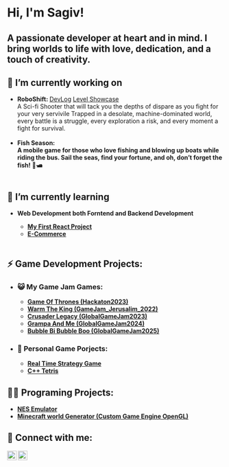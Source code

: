 <h1>Hi, I'm Sagiv! </h1><h2>A passionate developer at heart and in mind. I bring worlds to life with love, dedication, and a touch of creativity.</h2>

<b><h2>🔭 I’m currently working on</h2></b>
<ul>
  <li><b>RoboShift: </b><a href="https://www.youtube.com/watch?v=MKdnPXl3_ng">DevLog</a> <a href="https://www.youtube.com/watch?v=sg_2uD6ezKI">Level Showcase</a><br/>
    A Sci-fi Shooter that will tack you the depths of dispare as you fight for your very servivile Trapped in a desolate, machine-dominated world, every battle is a struggle, every exploration a risk, and every moment a fight for survival.
  </li><br/>
   <li><b>Fish Season:<br/>
     A mobile game for those who love fishing and blowing up boats while riding the bus. Sail the seas, find your fortune, and oh, don’t forget the fish! 🎣🛥️
  </li><br/>
</ul>

<b><h2>🌱 I’m currently learning</h2></b>
<ul>
  <li><b>Web Development both Forntend and Backend Development <br/>
    <ul>
      <li><a href = "https://github.com/Sagiv440/ReactMidProject">My First React Project</a></li>
      <li><a href = "https://github.com/Sagiv440/ReactFinalProject">E-Commerce</a></li>
    </ul>
  </li>
  <br/>
</ul>

<b><h2>⚡ Game Development Projects:</h2></b>
<ul>
  <li>
    <h3>😺 My Game Jam Games:</h3>
    <ul>
      <li><a href="https://github.com/Sagiv440/Hackaton2023">Game Of Thrones (Hackaton2023)</a></li>
      <li><a href="https://github.com/Sagiv440/GameJam_Jerusalim_2022">Warm The King (GameJam_Jerusalim_2022)</a></li>
      <li><a href="https://github.com/Sagiv440/GlobalGameJam2023">Crusader Legacy (GlobalGameJam2023)</a></li>
      <li><a href="https://github.com/TechArtGeorgi/GGJ-2024-Haifa">Grampa And Me (GlobalGameJam2024)</a></li>
      <li><a href="https://github.com/Sagiv440/GlobalGameJam2025">Bubble Bi Bubble Boo (GlobalGameJam2025)</a></li>
    </ul>
  </li>
  <li>
    <h3>🥇 Personal Game Porjects:</h3>
    <ul>
      <!--<li><b>RoboShift: </b><a href="https://www.youtube.com/watch?v=MKdnPXl3_ng">DevLog</a> <a href="https://www.youtube.com/watch?v=sg_2uD6ezKI">Level Showcase</a> </li> -->
      <li><a href="https://github.com/Sagiv440/Unity_Strategy">Real Time Strategy Game</a></li>
      <li><a href="https://github.com/Sagiv440/Tetris">C++ Tetris</a></li>
    </ul>
  </li>
</ul>

<b><h2>👨‍💻 Programing Projects:</h2></b>
<ul>
      <li><a href = "https://github.com/Sagiv440/NES_emulator">NES Emulator</a></li>
      <li><a href = "https://github.com/Sagiv440/Minecraft-World-Generator">Minecraft world Generator (Custom Game Engine OpenGL)</a></li>
</ul>
 
<h2> 🤳 Connect with me:</h2>

[<img align="left" alt="SagivReuben | LinkedIn" width="22px" src="https://cdn.jsdelivr.net/npm/simple-icons@3.13.0/icons/facebook.svg" />][facebook]
[<img align="left" alt="SagivReuben | LinkedIn" width="22px" src="https://cdn.jsdelivr.net/npm/simple-icons@v3/icons/linkedin.svg" />][linkedin]

[facebook]: https://www.facebook.com/sagiv.reuben/
[linkedin]: https://www.linkedin.com/in/sagiv-reuben-1264341b9/

<!--
**joshmadakor1/joshmadakor1** is a ✨ _special_ ✨ repository because its `README.md` (this file) appears on your GitHub profile.

Here are some ideas to get you started:

- 🔭 I’m currently working on ...
- 🌱 I’m currently learning ...
- 👯 I’m looking to collaborate on ...
- 🤔 I’m looking for help with ...
- 💬 Ask me about ...
- 📫 How to reach me: ...
- 😄 Pronouns: ...
- ⚡ Fun fact: ...
-->
